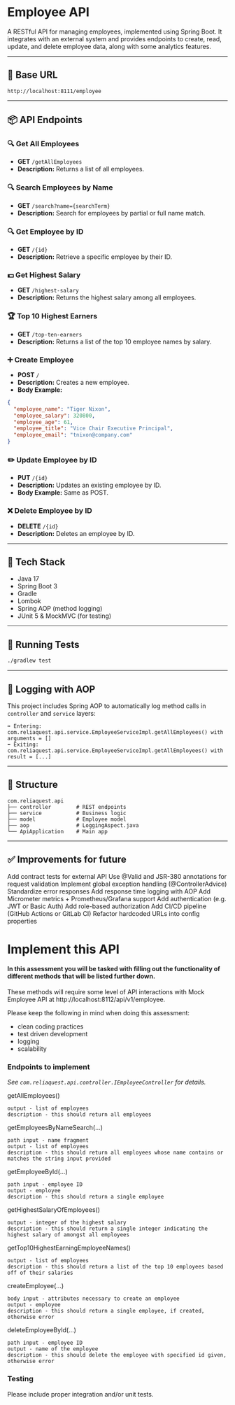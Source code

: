 # Employee API

A RESTful API for managing employees, implemented using Spring Boot. It integrates with an external system and provides endpoints to create, read, update, and delete employee data, along with some analytics features.

---

## 🚀 Base URL

```
http://localhost:8111/employee
```

---

## 📦 API Endpoints

### 🔍 Get All Employees

- **GET** `/getAllEmployees`
- **Description:** Returns a list of all employees.

### 🔍 Search Employees by Name

- **GET** `/search?name={searchTerm}`
- **Description:** Search for employees by partial or full name match.

### 🔍 Get Employee by ID

- **GET** `/{id}`
- **Description:** Retrieve a specific employee by their ID.

### 💵 Get Highest Salary

- **GET** `/highest-salary`
- **Description:** Returns the highest salary among all employees.

### 🏆 Top 10 Highest Earners

- **GET** `/top-ten-earners`
- **Description:** Returns a list of the top 10 employee names by salary.

### ➕ Create Employee

- **POST** `/`
- **Description:** Creates a new employee.
- **Body Example:**

```json
{
  "employee_name": "Tiger Nixon",
  "employee_salary": 320800,
  "employee_age": 61,
  "employee_title": "Vice Chair Executive Principal",
  "employee_email": "tnixon@company.com"
}
```

### ✏️ Update Employee by ID

- **PUT** `/{id}`
- **Description:** Updates an existing employee by ID.
- **Body Example:** Same as POST.

### ❌ Delete Employee by ID

- **DELETE** `/{id}`
- **Description:** Deletes an employee by ID.

---

## 🔧 Tech Stack

- Java 17
- Spring Boot 3
- Gradle
- Lombok
- Spring AOP (method logging)
- JUnit 5 & MockMVC (for testing)

---

## 🧪 Running Tests

```bash
./gradlew test
```

---

## 📜 Logging with AOP

This project includes Spring AOP to automatically log method calls in `controller` and `service` layers:

```
➡️ Entering: com.reliaquest.api.service.EmployeeServiceImpl.getAllEmployees() with arguments = []
⬅️ Exiting: com.reliaquest.api.service.EmployeeServiceImpl.getAllEmployees() with result = [...]
```

---

## 📁 Structure

```
com.reliaquest.api
├── controller        # REST endpoints
├── service           # Business logic
├── model             # Employee model
├── aop               # LoggingAspect.java
└── ApiApplication    # Main app
```

---

## ✅ Improvements for future
Add contract tests for external API
Use @Valid and JSR-380 annotations for request validation
Implement global exception handling (@ControllerAdvice)
Standardize error responses
Add response time logging with AOP
Add Micrometer metrics + Prometheus/Grafana support
Add authentication (e.g. JWT or Basic Auth)
Add role-based authorization
Add CI/CD pipeline (GitHub Actions or GitLab CI)
Refactor hardcoded URLs into config properties

# Implement this API

#### In this assessment you will be tasked with filling out the functionality of different methods that will be listed further down.

These methods will require some level of API interactions with Mock Employee API at http://localhost:8112/api/v1/employee.

Please keep the following in mind when doing this assessment:
* clean coding practices
* test driven development
* logging
* scalability

### Endpoints to implement

_See `com.reliaquest.api.controller.IEmployeeController` for details._

getAllEmployees()

    output - list of employees
    description - this should return all employees

getEmployeesByNameSearch(...)

    path input - name fragment
    output - list of employees
    description - this should return all employees whose name contains or matches the string input provided

getEmployeeById(...)

    path input - employee ID
    output - employee
    description - this should return a single employee

getHighestSalaryOfEmployees()

    output - integer of the highest salary
    description - this should return a single integer indicating the highest salary of amongst all employees

getTop10HighestEarningEmployeeNames()

    output - list of employees
    description - this should return a list of the top 10 employees based off of their salaries

createEmployee(...)

    body input - attributes necessary to create an employee
    output - employee
    description - this should return a single employee, if created, otherwise error

deleteEmployeeById(...)

    path input - employee ID
    output - name of the employee
    description - this should delete the employee with specified id given, otherwise error

### Testing
Please include proper integration and/or unit tests.
